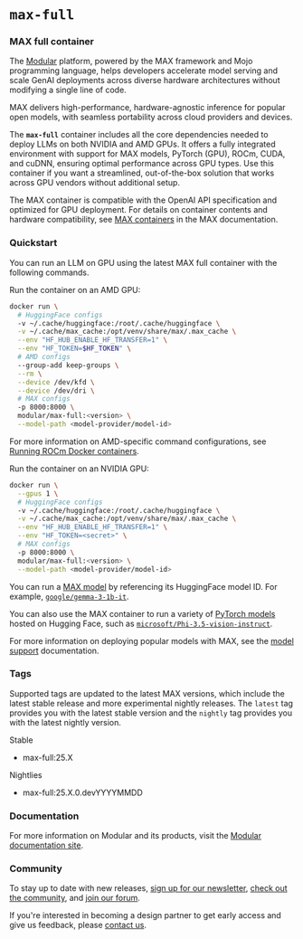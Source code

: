 <!-- markdownlint-disable -->

# `max-full`

### **MAX full container**

The [Modular](https://docs.modular.com/max/intro) platform, powered by the MAX framework and Mojo programming language, helps developers accelerate model serving and scale GenAI deployments across diverse hardware architectures without modifying a single line of code.

MAX delivers high-performance, hardware-agnostic inference for popular open models, with seamless portability across cloud providers and devices.

The **`max-full`** container includes all the core dependencies needed to deploy LLMs on both NVIDIA and AMD GPUs. It offers a fully integrated environment with support for MAX models, PyTorch (GPU), ROCm, CUDA, and cuDNN, ensuring optimal performance across GPU types. Use this container if you want a streamlined, out-of-the-box solution that works across GPU vendors without additional setup.

The MAX container is compatible with the OpenAI API specification and optimized for GPU deployment. For details on container contents and hardware compatibility, see [MAX containers](https://www.notion.so/Docs-New-container-Docker-Hub-copy-1fb1044d37bb80419f4dd3a8f03e5e88?pvs=21) in the MAX documentation.

### **Quickstart**

You can run an LLM on GPU using the latest MAX full container with the following commands.

Run the container on an AMD GPU:

```bash
docker run \
  # HuggingFace configs
  -v ~/.cache/huggingface:/root/.cache/huggingface \
  -v ~/.cache/max_cache:/opt/venv/share/max/.max_cache \
  --env "HF_HUB_ENABLE_HF_TRANSFER=1" \
  --env "HF_TOKEN=$HF_TOKEN" \
  # AMD configs
  --group-add keep-groups \
  --rm \
  --device /dev/kfd \
  --device /dev/dri \
  # MAX configs
  -p 8000:8000 \
  modular/max-full:<version> \
  --model-path <model-provider/model-id>
```

For more information on AMD-specific command configurations, see [Running ROCm Docker containers](https://rocm.docs.amd.com/projects/install-on-linux/en/docs-6.1.1/how-to/docker.html#running-rocm-docker-containers).

Run the container on an NVIDIA GPU:

```bash
docker run \
  --gpus 1 \
  # HuggingFace configs
  -v ~/.cache/huggingface:/root/.cache/huggingface \
  -v ~/.cache/max_cache:/opt/venv/share/max/.max_cache \
  --env "HF_HUB_ENABLE_HF_TRANSFER=1" \
  --env "HF_TOKEN=<secret>" \
  # MAX configs
  -p 8000:8000 \
  modular/max-full:<version> \
  --model-path <model-provider/model-id>
```

You can run a [MAX model](https://builds.modular.com/?category=models&type=MAX+Model) by referencing its HuggingFace model ID. For example, [`google/gemma-3-1b-it`](https://builds.modular.com/models/gemma-3-it/1B).

You can also use the MAX container to run a variety of [PyTorch models](https://builds.modular.com/?category=models&type=PyTorch) hosted on Hugging Face, such as [`microsoft/Phi-3.5-vision-instruct`](https://builds.modular.com/models/Phi-3.5-vision-instruct/5B).

For more information on deploying popular models with MAX, see the [model support](https://docs.modular.com/max/model-formats) documentation.

### **Tags**

Supported tags are updated to the latest MAX versions, which include the latest stable release and more experimental nightly releases. The `latest` tag provides you with the latest stable version and the `nightly` tag provides you with the latest nightly version.

Stable

- max-full:25.X

Nightlies

- max-full:25.X.0.devYYYYMMDD

### **Documentation**

For more information on Modular and its products, visit the [Modular documentation site⁠⁠](https://docs.modular.com/).

### **Community**

To stay up to date with new releases, [sign up for our newsletter⁠⁠](https://www.modular.com/modverse#signup), [check out the community⁠⁠](https://www.modular.com/community), and [join our forum⁠⁠](https://forum.modular.com/).

If you're interested in becoming a design partner to get early access and give us feedback, please [contact us⁠⁠](https://www.modular.com/company/contact).
